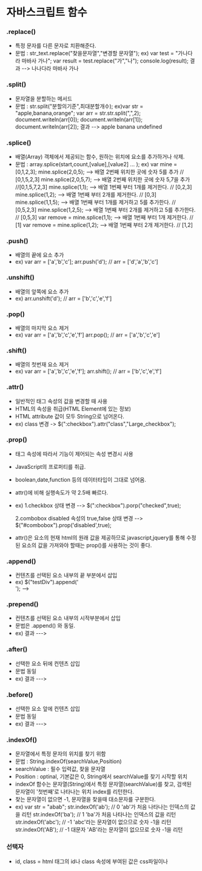 # 자바스크립트 함수

### .replace()
* 특정 문자를 다른 문자로 치환해준다.
* 문법 : str_text.replace("찾을문자열","변경할 문자열");
  ex) var test = "가나다라 마바사 가나";
  var result = test.replace("가","나");
  console.log(result);
  결과 --> 나나다라 마바사 가나
  
### .split()
* 문자열을 분할하는 메서드
* 문법 : str.split("분할의기준",최대분할개수);
  ex)var str = "apple,banana,orange";
  var arr = str.str.split(",",2);
  document.writeln(arr[0]);
  document.writeln(arr[1]);
  document.writeln(arr[2]);
  결과 --> apple banana undefined
  
### .splice()
* 배열(Array) 객체에서 제공되는 함수, 원하는 위치에 요소를 추가하거나 삭제.
* 문법 : array.splice(start,count,[value],[value2] ... );
  ex) var mine = [0,1,2,3];
  mine.splice(2,0,5); --> 배열 2번째 위치한 곳에 숫자 5를 추가  // [0,1,5,2,3]
  mine.splice(2,0,5,7); --> 배열 2번째 위치한 곳에 숫자 5,7을 추가  //[0,1,5,7,2,3]
  mine.splice(1,1); --> 배열 1번째 부터 1개를 제거한다.          // [0,2,3]
  mine.splice(1,2); --> 배열 1번째 부터 2개를 제거한다.          // [0,3]
  mine.splice(1,1,5); --> 배열 1번째 부터 1개를 제거하고 5를 추가한다.  // [0,5,2,3]
  mine.splice(1,2,5); --> 배열 1번째 부터 2개를 제거하고 5를 추가한다.  // [0,5,3]
  var remove = mine.splice(1,1); --> 배열 1번째 부터 1개 제거한다.     // [1]
  var remove = mine.splice(1,2); --> 배열 1번째 부터 2개 제거한다.     // [1,2]
  
### .push()
* 배열의 끝에 요소 추가
* ex) var arr = ['a','b','c'];
  arr.push('d');    // arr = ['d','a','b','c']
  
### .unshift()
* 배열의 앞쪽에 요소 추가
* ex) arr.unshift('d');   // arr = ['b','c','e','f']

### .pop()
* 배열의 마지막 요소 제거
* ex) var arr = ['a','b','c','e','f']
  arr.pop();    // arr = ['a','b','c','e']
  
### .shift()
* 배열의 첫번재 요소 제거
* ex) var arr = ['a','b','c','e','f'];
  arr.shift();  // arr = ['b','c','e','f']
  
### .attr()
* 일반적인 태그 속성의 값을 변경할 때 사용
* HTML의 속성을 취급(HTML Element에 있는 정보)
* HTML attribute 값이 모두 String으로 넘어온다.
* ex) class 변경 -> $(":checkbox").attr("class","Large_checkbox");

### .prop()
* 태그 속성에 따라서 기능이 제어되는 속성 변경시 사용
* JavaScript의 프로퍼티를 취급.
* boolean,date,function 등의 데이터타입이 그대로 넘어옴.
* attr()에 비해 실행속도가 약 2.5배 빠르다.
* ex) 1.checkbox 상태 변경 --> $(":checkbox").porp("checked",true);
     
     2.combobox disabled 속성의 true,false 상태 변경 --> $("#combobox").prop('disabled',true);

* attr()은 요소의 현재 html의 원래 값을 제공하므로 javascript,jquery를 통해 수정된 요소의 값을 가져와야 할때는 prop()를 사용하는 것이 좋다.

### .append()
* 컨텐츠를 선택된 요소 내부의 끝 부분에서 삽입
* ex) $("testDiv").append('<div id="insertDiv"></div>');
      --> <div id="testDiv"><div id="..."></div><div id="insertDiv"></div></div>
      
### .prepend()
* 컨텐츠를 선택된 요소 내부의 시작부분에서 삽입
* 문법은 .append() 와 동일.
* ex) 결과 ---> <div id="testDiv"><div id="insertDiv"></div><div id="..."></div></div>

### .after()
* 선택한 요소 뒤에 컨텐츠 삽입
* 문법 동일
* ex) 결과 ---> <div id="testDiv"><div id="..."></div></div><div id="insertDiv"></div>

### .before()
* 선택한 요소 앞에 컨텐츠 삽입
* 문법 동일
* ex) 결과 ---> <div id="insertDiv"></div><div id="testDiv"><div id="..."></div></div>

### .indexOf()
* 문자열에서 특정 문자의 위치를 찾기 위함
* 문법 : String.indexOf(searchValue,Position)
* searchValue : 필수 입력값, 찾을 문자열
* Position : optinal, 기본값은 0, String에서 searchValue를 찾기 시작할 위치
* indexOf 함수는 문자열(String)에서 특정 문자열(searchValue)를 찾고, 검색된 문자열이 '첫번째'로 나타나는 위치 index를 리턴한다.
* 찾는 문자열이 없으면 -1, 문자열을 찾을때 대소문자를 구분한다.
* ex) var str = "abab";
  str.indexOf('ab');  // 0  'ab'가 처음 나타나는 인덱스의 값을 리턴
  str.indexOf('ba');  // 1  'ba'가 처음 나타나는 인덱스의 값을 리턴
  str.indexOf('abc'); // -1 'abc'라는 문자열이 없으므로 숫자 -1을 리턴
  str.indexOf('AB');  // -1 대문자 'AB'라는 문자열이 없으므로 숫자 -1을 리턴
  
### 선택자
* id, class = html 태그의 id나 class 속성에 부여된 값은 css파일이나 <style>태그에서 선택자로서 역할을 수행 할 수 있다.
* name = 선택자로서 역할을 수행 할 수 없다. 요소의 역할에 대한 참조로써 지정할 속성이며 자바스크립트 코드에서도 참조 될 수 있는 속성이다.
* id --> $("#아이디 밸류")         __
  class --> $(".클래스밸류")       __ㅣ-->>>> Jquery에서   
  name --> $('[name="네임밸류"]')  __ㅣ
 
